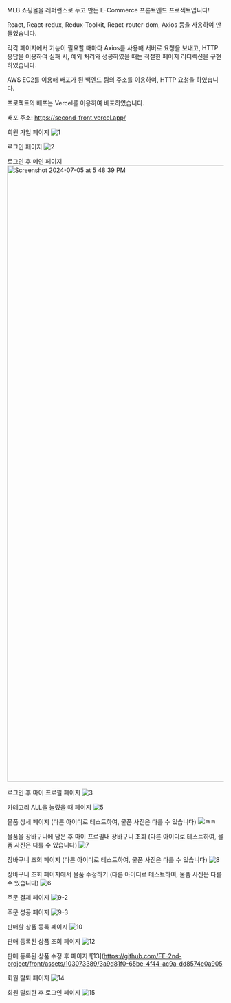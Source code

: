 MLB 쇼핑몰을 레퍼런스로 두고 만든 E-Commerce 프론트엔드 프로젝트입니다! 

React, React-redux, Redux-Toolkit, React-router-dom, Axios 등을 사용하여 만들었습니다.

각각 페이지에서 기능이 필요할 때마다 Axios를 사용해 서버로 요청을 보내고, HTTP 응답을 이용하여 실패 시, 예외 처리와 성공하였을 때는 적절한 페이지 리디렉션을 구현하였습니다.

AWS EC2를 이용해 배포가 된 백엔드 팀의 주소를 이용하여, HTTP 요청을 하였습니다.

프로젝트의 배포는 Vercel를 이용하여 배포하였습니다.

배포 주소: https://second-front.vercel.app/

회원 가입 페이지
![1](https://github.com/FE-2nd-project/front/assets/103073389/a12c4be7-6b8c-4b6b-88f1-3d2be1725b50)

로그인 페이지 
![2](https://github.com/FE-2nd-project/front/assets/103073389/c8376848-76a4-40e5-a5d4-032631089470)

로그인 후 메인 페이지
<img width="1434" alt="Screenshot 2024-07-05 at 5 48 39 PM" src="https://github.com/FE-2nd-project/front/assets/103073389/9a40db6e-94f9-447c-9511-13a1c5f353f3">


로그인 후 마이 프로필 페이지
![3](https://github.com/FE-2nd-project/front/assets/103073389/34cc6b76-0493-48e1-a7b9-613e45b2fe51)

카테고리 ALL을 눌렀을 때 페이지
![5](https://github.com/FE-2nd-project/front/assets/103073389/45420525-56dd-4c0b-a881-db447bc9ff7f)

물품 상세 페이지 (다른 아이디로 테스트하여, 물품 사진은 다를 수 있습니다)
![ㅋㅋ](https://github.com/FE-2nd-project/front/assets/103073389/5da5706a-82c6-4e49-9813-816757dad684)

물품을 장바구니에 담은 후 마이 프로필내 장바구니 조회 (다른 아이디로 테스트하여, 물품 사진은 다를 수 있습니다)
![7](https://github.com/FE-2nd-project/front/assets/103073389/83dd1ce1-fdf3-463c-b303-0cefa999263e)

장바구니 조회 페이지 (다른 아이디로 테스트하여, 물품 사진은 다를 수 있습니다)
![8](https://github.com/FE-2nd-project/front/assets/103073389/0c145d4e-b5ca-42c7-a3e5-ca5cd75f1a66)

장바구니 조회 페이지에서 물품 수정하기 (다른 아이디로 테스트하여, 물품 사진은 다를 수 있습니다)
![6](https://github.com/FE-2nd-project/front/assets/103073389/d81e1e83-9a2c-4f0d-893b-94a78544572f)

주문 결제 페이지
![9-2](https://github.com/FE-2nd-project/front/assets/103073389/4aca64d9-f100-4b13-beef-98ee9f8cf929)

주문 성공 페이지
![9-3](https://github.com/FE-2nd-project/front/assets/103073389/e20e1c4c-89f7-4e0a-b183-72345a1705c3)


판매할 상품 등록 페이지
![10](https://github.com/FE-2nd-project/front/assets/103073389/f5e6edcc-f958-42ac-b82b-0e3df0bf0c86)


판매 등록된 상품 조회 페이지
![12](https://github.com/FE-2nd-project/front/assets/103073389/b33d1744-aa9e-4bb8-88d2-7067f2c81b53)

판매 등록된 상품 수정 후 페이지
![13](https://github.com/FE-2nd-project/front/assets/103073389/3a9d81f0-65be-4f44-ac9a-dd8574e0a905

회원 탈퇴 페이지
![14](https://github.com/FE-2nd-project/front/assets/103073389/bcdd9a6c-1df3-49e9-89ed-1222839f318b)

회원 탈퇴한 후 로그인 페이지
![15](https://github.com/FE-2nd-project/front/assets/103073389/39b14afd-dbf4-4c4a-93c5-ae66eb89a27c)






